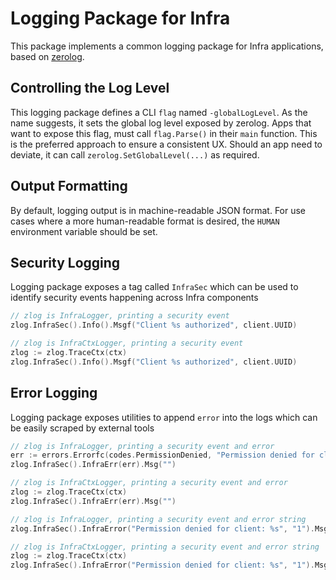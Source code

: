 # Logging Package for Infra

This package implements a common logging package for Infra applications, based
on [zerolog](https://github.com/rs/zerolog).

## Controlling the Log Level

This logging package defines a CLI `flag` named `-globalLogLevel`. As the name
suggests, it sets the global log level exposed by zerolog. Apps that want to
expose this flag, must call `flag.Parse()` in their `main` function. This is the
preferred approach to ensure a consistent UX. Should an app need to deviate, it
can call `zerolog.SetGlobalLevel(...)` as required.

## Output Formatting

By default, logging output is in machine-readable JSON format. For use cases
where a more human-readable format is desired, the `HUMAN` environment variable
should be set.

## Security Logging

Logging package exposes a tag called `InfraSec` which can be used to identify
security events happening across Infra components

```go
// zlog is InfraLogger, printing a security event
zlog.InfraSec().Info().Msgf("Client %s authorized", client.UUID)

// zlog is InfraCtxLogger, printing a security event
zlog := zlog.TraceCtx(ctx)
zlog.InfraSec().Info().Msgf("Client %s authorized", client.UUID)
```

## Error Logging

Logging package exposes utilities to append `error` into the logs which can be easily
scraped by external tools

```go
// zlog is InfraLogger, printing a security event and error
err := errors.Errorfc(codes.PermissionDenied, "Permission denied for client: %s", "1")
zlog.InfraSec().InfraErr(err).Msg("")

// zlog is InfraCtxLogger, printing a security event and error
zlog := zlog.TraceCtx(ctx)
zlog.InfraSec().InfraErr(err).Msg("")

// zlog is InfraLogger, printing a security event and error string
zlog.InfraSec().InfraError("Permission denied for client: %s", "1").Msg("CreateResource")

// zlog is InfraCtxLogger, printing a security event and error string
zlog := zlog.TraceCtx(ctx)
zlog.InfraSec().InfraError("Permission denied for client: %s", "1").Msg("CreateResource")
```
